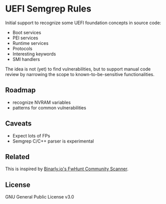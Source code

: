 # UEFI Semgrep Rules

Initial support to recognize some UEFI foundation concepts in source code:

- Boot services
- PEI services
- Runtime services
- Protocols
- Interesting keywords
- SMI handlers

The idea is not (yet) to find vulnerabilities, but to support manual code review by narrowing the scope to known-to-be-sensitive functionalities.

## Roadmap

- recognize NVRAM variables
- patterns for common vulnerabilities

## Caveats

- Expect lots of FPs
- Semgrep C/C++ parser is experimental

## Related

This is inspired by [Binarly.io's FwHunt Community Scanner](https://github.com/binarly-io/fwhunt-scan).

## License

GNU General Public License v3.0
